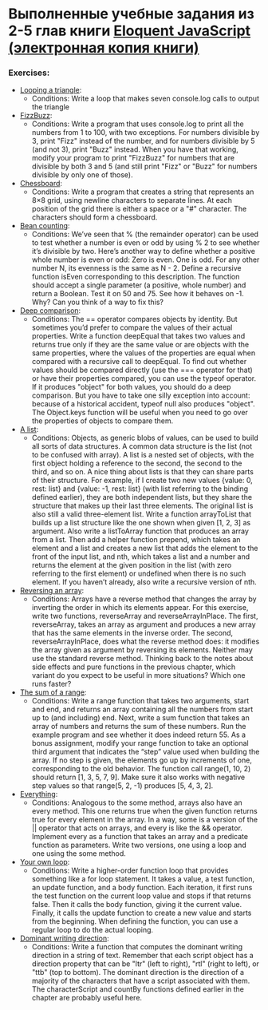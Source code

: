 # Выполненные учебные задания из 2-5 глав книги [Eloquent JavaScript (электронная копия книги)](https://eloquentjavascript.net/) 

### Exercises: 

* [Looping a triangle](https://github.com/MelnikovAleksei/exercises-eloquent-js/tree/master/exercises-ch-2/log-triangle/js/main.js): 
  * Сonditions: Write a loop that makes seven console.log calls to output the triangle 
* [FizzBuzz](https://github.com/MelnikovAleksei/exercises-eloquent-js/blob/master/exercises-ch-2/fizzbuzz/js/main.js): 
  * Сonditions: Write a program that uses console.log to print all the numbers from 1 to 100, with two exceptions. For numbers divisible by 3, print "Fizz" instead of the number, and for numbers divisible by 5 (and not 3), print "Buzz" instead. When you have that working, modify your program to print "FizzBuzz" for numbers that are divisible by both 3 and 5 (and still print "Fizz" or "Buzz" for numbers divisible by only one of those). 
* [Chessboard](https://github.com/MelnikovAleksei/exercises-eloquent-js/blob/master/exercises-ch-2/chessboard/js/main.js): 
  * Сonditions: Write a program that creates a string that represents an 8×8 grid, using newline characters to separate lines. At each position of the grid there is either a space or a "#" character. The characters should form a chessboard. 
* [Bean counting](https://github.com/MelnikovAleksei/exercises-eloquent-js/blob/master/exercises-ch-3/count-char/js/main.js): 
  * Сonditions: We’ve seen that % (the remainder operator) can be used to test whether a number is even or odd by using % 2 to see whether it’s divisible by two. Here’s another way to define whether a positive whole number is even or odd: Zero is even. One is odd. For any other number N, its evenness is the same as N - 2. Define a recursive function isEven corresponding to this description. The function should accept a single parameter (a positive, whole number) and return a Boolean. Test it on 50 and 75. See how it behaves on -1. Why? Can you think of a way to fix this? 
* [Deep comparison](https://github.com/MelnikovAleksei/exercises-eloquent-js/blob/master/exercises-ch-4/deep-comparision/js/main.js): 
  * Сonditions: The == operator compares objects by identity. But sometimes you’d prefer to compare the values of their actual properties. Write a function deepEqual that takes two values and returns true only if they are the same value or are objects with the same properties, where the values of the properties are equal when compared with a recursive call to deepEqual. To find out whether values should be compared directly (use the === operator for that) or have their properties compared, you can use the typeof operator. If it produces "object" for both values, you should do a deep comparison. But you have to take one silly exception into account: because of a historical accident, typeof null also produces "object". The Object.keys function will be useful when you need to go over the properties of objects to compare them.  
* [A list](https://github.com/MelnikovAleksei/exercises-eloquent-js/blob/master/exercises-ch-4/list/js/main.js): 
  * Сonditions: Objects, as generic blobs of values, can be used to build all sorts of data structures. A common data structure is the list (not to be confused with array). A list is a nested set of objects, with the first object holding a reference to the second, the second to the third, and so on. A nice thing about lists is that they can share parts of their structure. For example, if I create two new values {value: 0, rest: list} and {value: -1, rest: list} (with list referring to the binding defined earlier), they are both independent lists, but they share the structure that makes up their last three elements. The original list is also still a valid three-element list. Write a function arrayToList that builds up a list structure like the one shown when given [1, 2, 3] as argument. Also write a listToArray function that produces an array from a list. Then add a helper function prepend, which takes an element and a list and creates a new list that adds the element to the front of the input list, and nth, which takes a list and a number and returns the element at the given position in the list (with zero referring to the first element) or undefined when there is no such element. If you haven’t already, also write a recursive version of nth.  
* [Reversing an array](https://github.com/MelnikovAleksei/exercises-eloquent-js/blob/master/exercises-ch-4/reversing-an-array/js/main.js): 
  * Сonditions: Arrays have a reverse method that changes the array by inverting the order in which its elements appear. For this exercise, write two functions, reverseArray and reverseArrayInPlace. The first, reverseArray, takes an array as argument and produces a new array that has the same elements in the inverse order. The second, reverseArrayInPlace, does what the reverse method does: it modifies the array given as argument by reversing its elements. Neither may use the standard reverse method. Thinking back to the notes about side effects and pure functions in the previous chapter, which variant do you expect to be useful in more situations? Which one runs faster? 
* [The sum of a range](https://github.com/MelnikovAleksei/exercises-eloquent-js/blob/master/exercises-ch-4/sum-of-range/js/main.js):  
  * Сonditions: Write a range function that takes two arguments, start and end, and returns an array containing all the numbers from start up to (and including) end. Next, write a sum function that takes an array of numbers and returns the sum of these numbers. Run the example program and see whether it does indeed return 55. As a bonus assignment, modify your range function to take an optional third argument that indicates the “step” value used when building the array. If no step is given, the elements go up by increments of one, corresponding to the old behavior. The function call range(1, 10, 2) should return [1, 3, 5, 7, 9]. Make sure it also works with negative step values so that range(5, 2, -1) produces [5, 4, 3, 2].
* [Everything](https://github.com/MelnikovAleksei/exercises-eloquent-js/blob/master/exercises-ch-5/Every/js/main.js): 
  * Сonditions: Analogous to the some method, arrays also have an every method. This one returns true when the given function returns true for every element in the array. In a way, some is a version of the || operator that acts on arrays, and every is like the && operator. Implement every as a function that takes an array and a predicate function as parameters. Write two versions, one using a loop and one using the some method. 
* [Your own loop](https://github.com/MelnikovAleksei/exercises-eloquent-js/blob/master/exercises-ch-5/Loop/js/main.js): 
  * Сonditions: Write a higher-order function loop that provides something like a for loop statement. It takes a value, a test function, an update function, and a body function. Each iteration, it first runs the test function on the current loop value and stops if that returns false. Then it calls the body function, giving it the current value. Finally, it calls the update function to create a new value and starts from the beginning. When defining the function, you can use a regular loop to do the actual looping. 
* [Dominant writing direction](https://github.com/MelnikovAleksei/exercises-eloquent-js/blob/master/exercises-ch-5/filter/js/main.js): 
  * Сonditions: Write a function that computes the dominant writing direction in a string of text. Remember that each script object has a direction property that can be "ltr" (left to right), "rtl" (right to left), or "ttb" (top to bottom). The dominant direction is the direction of a majority of the characters that have a script associated with them. The characterScript and countBy functions defined earlier in the chapter are probably useful here. 

